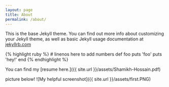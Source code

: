 ```yaml
---
layout: page
title: About
permalink: /about/
---
```


This is the base Jekyll theme. You can find out more info about customizing your Jekyll theme, as well as basic Jekyll usage documentation at [jekyllrb.com](https://jekyllrb.com/)


{% highlight ruby  %}  # linenos here to add numbers 
def foo
  puts 'foo'
  puts 'hey!'
end
{% endhighlight %}

You can find my [resume here.]({{ site.url }}/assets/Shamikh-Hossain.pdf)

picture below! 
![My helpful screenshot]({{ site.url }}/assets/first.PNG)

<!-- 
You can find the source code for the Jekyll new theme at:
{% include icon-github.html username="jekyll" %} /
[minima](https://github.com/jekyll/minima)

You can find the source code for Jekyll at
{% include icon-github.html username="jekyll" %} /
[jekyll](https://github.com/jekyll/jekyll) -->
